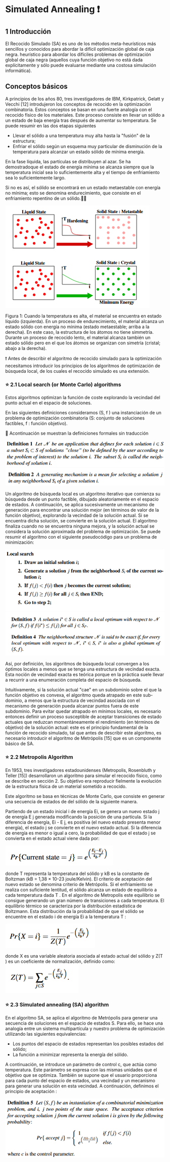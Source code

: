 # Simulated Annealing :exclamation:

## 1 Introducción
 El Recocido Simulado (SA) es uno de los métodos meta-heurísticos más sencillos y conocidos para abordar la difícil optimización global de caja negra.
heurístico para abordar los difíciles problemas de optimización global de caja negra (aquellos cuya función objetivo no está dada explícitamente y sólo puede evaluarse mediante una costosa simulación informática).  

## Conceptos básicos

A principios de los años 80, tres investigadores de IBM, Kirkpatrick, Gelatt y Vecchi [12] introdujeron los conceptos de recocido en la optimización combinatoria. Estos conceptos   se basan en una fuerte analogía con el recocido físico de los materiales. Este proceso consiste en llevar un sólido a un estado de baja energía tras
 después de aumentar su temperatura. Se puede resumir en las dos etapas siguientes
 
- Llevar el sólido a una temperatura muy alta hasta la "fusión" de la estructura;
- Enfriar el sólido según un esquema muy particular de disminución de la temperatura para alcanzar un estado sólido de mínima energía.


En la fase líquida, las partículas se distribuyen al azar. Se ha demostradoque el estado de energía mínima se alcanza siempre que la temperatura inicial sea lo suficientemente alta y el tiempo de enfriamiento sea lo suficientemente largo.

Si no es así, el sólido se encontrará en un estado metaestable con energía no mínima; esto se denomina endurecimiento, que consiste en el enfriamiento repentino
de un sólido.👨‍🚀

![Figura 1](https://github.com/armaFab/metaheuristicas/blob/main/simulatedAnnealing/images/diagrama1.PNG)

Figura 1: Cuando la temperatura es alta, el material se encuentra en estado líquido (izquierda). En un proceso de endurecimiento, el material alcanza un estado sólido con energía no mínima (estado metaestable; arriba a la derecha). En este caso, la estructura de los átomos no tiene simmetría. Durante un proceso de recocido lento, el material alcanza también un estado sólido pero en el que los átomos se organizan con simetría (cristal; abajo a la derecha).

❗ Antes de describir el algoritmo de recocido simulado para la optimización necesitamos introducir los principios de los algoritmos de optimización de búsqueda local, de los cuales el recocido simulado es una extensión.

### ⭐ 2.1 Local search (or Monte Carlo) algorithms

Estos algoritmos optimizan la función de coste explorando la vecindad del punto actual en el espacio de soluciones.

En las siguientes definiciones consideramos (S, f ) una instanciación de un problema de optimización combinatoria (S: conjunto de soluciones factibles, f : función objetivo). 
 
 🎈 Acontinuación se muestran la definiciones formales sin traducción
 
 ![Figura 2](https://github.com/armaFab/metaheuristicas/blob/main/simulatedAnnealing/images/diagrama2.PNG)
 ![Figura 4](https://github.com/armaFab/metaheuristicas/blob/main/simulatedAnnealing/images/diagrama4.PNG)
 
 Un algoritmo de búsqueda local es un algoritmo iterativo que comienza su búsqueda desde un punto factible, dibujado aleatoriamente en el espacio de estados. A continuación, se aplica sucesivamente un mecanismo de generación para encontrar una solución mejor (en términos de valor de la función objetivo), explorando la vecindad de la solución actual. Si se encuentra dicha solución, se convierte en la solución actual. El algoritmo finaliza cuando no se encuentra ninguna mejora, y la solución actual se considera la solución aproximada del problema de optimización. Se puede resumir el algoritmo con el siguiente pseudocódigo para un problema de minimización:
 
![Figura 3](https://github.com/armaFab/metaheuristicas/blob/main/simulatedAnnealing/images/diagrama3.PNG)
![Figura 5](https://github.com/armaFab/metaheuristicas/blob/main/simulatedAnnealing/images/diagrama5.PNG)

Así, por definición, los algoritmos de búsqueda local convergen a los óptimos locales a menos que se tenga una estructura de vecindad exacta. Esta noción de vecindad exacta es teórica porque en la práctica suele llevar a recurrir a una enumeración completa del espacio de búsqueda.
 
Intuitivamente, si la solución actual "cae" en un subdominio sobre el que la función objetivo es convexa, el algoritmo queda atrapado en este sub-dominio, a menos que la estructura de vecindad asociada con el mecanismo de generación pueda alcanzar puntos fuera de este subdominio.
Para evitar quedar atrapado en mínimos locales, es necesario entonces definir un proceso susceptible de aceptar transiciones de estado actuales que reduzcan momentáneamente el rendimiento (en términos de objetivo) de la solución actual: este es el principio fundamental de la función de recocido simulado, tal que antes de describir este algoritmo, es necesario introducir el algoritmo de Metrópolis [15] que es un componente básico de SA.


### ⭐ 2.2 Metropolis Algorithm

En 1953, tres investigadores estadounidenses (Metropolis, Rosenbluth y Teller [15]) desarrollaron un algoritmo para simular el recocido físico, como se describe en
sección 2. Su objetivo era reproducir fielmente la evolución de la estructura física de un material sometido a recocido.

Este algoritmo se basa en técnicas de Monte Carlo, que consiste en generar una secuencia de estados de del sólido de la siguiente manera.

Partiendo de un estado inicial i de energía Ei, se genera un nuevo estado j de energía E j generada modificando la posición de una partícula. Si la diferencia de energía, Ei - E j, es positiva (el nuevo estado presenta menor energía), el estado j se convierte en el nuevo estado actual. Si la diferencia de energía es menor o igual a cero, la probabilidad de que el estado j se convierta en el estado actual viene dada por:

![Figura 6](https://github.com/armaFab/metaheuristicas/blob/main/simulatedAnnealing/images/diagrama6.PNG)

donde T representa la temperatura del sólido y kB es la constante de Boltzman (kB = 1,38 × 10-23 joule/Kelvin).
El criterio de aceptación del nuevo estado se denomina criterio de Metrópolis. Si el enfriamiento se realiza con suficiente lentitud, el sólido alcanza un estado de equilibrio a cada temperatura dada T . En el algoritmo de Metropolis este equilibrio se consigue generando un gran número de transiciones a
cada temperatura. El equilibrio térmico se caracteriza por la distribución estadística de Boltzmann. Esta distribución da la probabilidad de que el sólido se encuentre en el estado i de energía Ei a la temperatura T :

![Figura 7](https://github.com/armaFab/metaheuristicas/blob/main/simulatedAnnealing/images/diagrama7.PNG)

donde X es una variable aleatoria asociada al estado actual del sólido y Z(T ) es un coeficiente de normalización, definido como:
![Figura 8](https://github.com/armaFab/metaheuristicas/blob/main/simulatedAnnealing/images/diagrama8.PNG)

### ⭐ 2.3 Simulated annealing (SA) algorithm

En el algoritmo SA, se aplica el algoritmo de Metrópolis para generar una secuencia de soluciones en el espacio de estados S. Para ello, se hace una analogía entre un sistema multipartícula y nuestro problema de optimización utilizando las siguientes equivalencias:

- Los puntos del espacio de estados representan los posibles estados del sólido;
- La función a minimizar representa la energía del sólido.

A continuación, se introduce un parámetro de control c, que actúa como temperatura. Este parámetro se expresa con las mismas unidades que el objetivo que se optimiza. También se supone que el usuario proporciona para cada punto del espacio de estados, una vecindad y un mecanismo para generar una solución en esta vecindad. A continuación, definimos el principio de aceptación :

![Figura 9](https://github.com/armaFab/metaheuristicas/blob/main/simulatedAnnealing/images/diagrama9.PNG)







